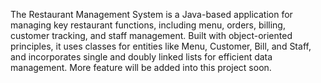The Restaurant Management System is a Java-based application for managing key restaurant functions, including menu, orders, billing, customer tracking, and staff management. 
Built with object-oriented principles, it uses classes for entities like Menu, Customer, Bill, and Staff, and incorporates single and doubly linked lists for efficient data management.
More feature will be added into this project soon.
